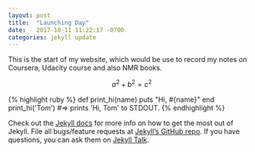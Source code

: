 ```yaml
---
layout: post
title:  "Launching Day"
date:   2017-10-11 11:22:17 -0700
categories: jekyll update
---
```

This is the start of my website, which would be use to record my notes on Coursera, Udacity course and also NMR books.

$$a^2 + b^2 = c^2$$

{% highlight ruby %}
def print_hi(name)
  puts "Hi, #{name}"
end
print_hi('Tom')
#=> prints 'Hi, Tom' to STDOUT.
{% endhighlight %}

Check out the [Jekyll docs][jekyll-docs] for more info on how to get the most out of Jekyll. File all bugs/feature requests at [Jekyll’s GitHub repo][jekyll-gh]. If you have questions, you can ask them on [Jekyll Talk][jekyll-talk].

[jekyll-docs]: https://jekyllrb.com/docs/home
[jekyll-gh]:   https://github.com/jekyll/jekyll
[jekyll-talk]: https://talk.jekyllrb.com/
